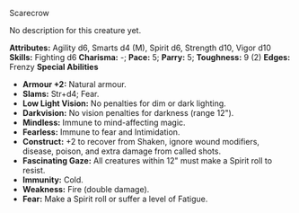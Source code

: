Scarecrow

No description for this creature yet.

**Attributes:** Agility d6, Smarts d4 (M), Spirit d6, Strength d10,
Vigor d10
**Skills:** Fighting d6
**Charisma:** -; **Pace:** 5; **Parry:** 5; **Toughness:** 9 (2)
**Edges:** Frenzy
**Special Abilities**
- **Armour +2:** Natural armour.
- **Slams:** Str+d4; Fear.
- **Low Light Vision:** No penalties for dim or dark lighting.
- **Darkvision:** No vision penalties for darkness (range 12").
- **Mindless:** Immune to mind-affecting magic.
- **Fearless:** Immune to fear and Intimidation.
- **Construct:** +2 to recover from Shaken, ignore wound modifiers,
disease, poison, and extra damage from called shots.
- **Fascinating Gaze:** All creatures within 12" must make a Spirit
roll to resist.
- **Immunity:** Cold.
- **Weakness:** Fire (double damage).
- **Fear:** Make a Spirit roll or suffer a level of Fatigue.


